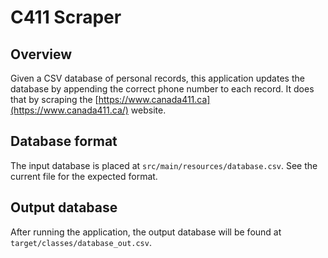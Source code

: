 # C411 Scraper

## Overview
Given a CSV database of personal records, this application updates the database by appending the correct phone number to each record. It does that by scraping the [https://www.canada411.ca](https://www.canada411.ca/) website.

## Database format
The input database is placed at `src/main/resources/database.csv`. See the current file for the expected format.

## Output database
After running the application, the output database will be found at `target/classes/database_out.csv`.